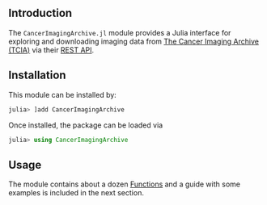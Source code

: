 ## Introduction

The `CancerImagingArchive.jl` module provides a Julia interface for exploring and downloading imaging data from [The Cancer Imaging Archive (TCIA)](https://www.cancerimagingarchive.net/) via their [REST API](https://wiki.cancerimagingarchive.net/display/Public/TCIA+Programmatic+Interface+%28REST+API%29+Usage+Guide).

## Installation

This module can be installed by:
```julia
julia> ]add CancerImagingArchive
```
Once installed, the package can be loaded via
```julia
julia> using CancerImagingArchive
```

## Usage

The module contains about a dozen [Functions](@ref) and a guide with some examples is included in the next section.
